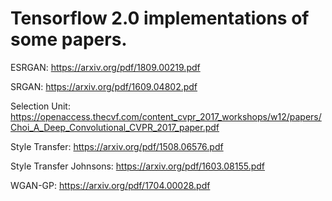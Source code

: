 # Tensorflow 2.0 implementations of some papers.

ESRGAN: https://arxiv.org/pdf/1809.00219.pdf

SRGAN: https://arxiv.org/pdf/1609.04802.pdf

Selection Unit: https://openaccess.thecvf.com/content_cvpr_2017_workshops/w12/papers/Choi_A_Deep_Convolutional_CVPR_2017_paper.pdf

Style Transfer: https://arxiv.org/pdf/1508.06576.pdf

Style Transfer Johnsons: https://arxiv.org/pdf/1603.08155.pdf

WGAN-GP: https://arxiv.org/pdf/1704.00028.pdf
